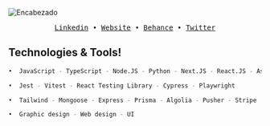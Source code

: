 ![Encabezado](https://res.cloudinary.com/dhpxqwsym/image/upload/v1695400996/portfolio/Github_oba0eu.png)

<div align='center'>
  <samp>
    <a href='https://www.linkedin.com/in/daniel-prieto-dpg'>Linkedin</a> •
    <a href='https://dpg-code.vercel.app'>Website</a> •
    <a href='https://www.behance.net/danielprieto7'>Behance</a> •
    <a href='https://twitter.com/DanielPriGa'>Twitter</a>
  </samp>
</div>

## Technologies & Tools!
```bash
•  JavaScript - TypeScript - Node.JS - Python - Next.JS - React.JS - Astro - Svelte - MongoDB - Supabase - SQL

•  Jest - Vitest - React Testing Library - Cypress - Playwright

•  Tailwind - Mongoose - Express - Prisma - Algolia - Pusher - Stripe

•  Graphic design - Web design - UI
```
